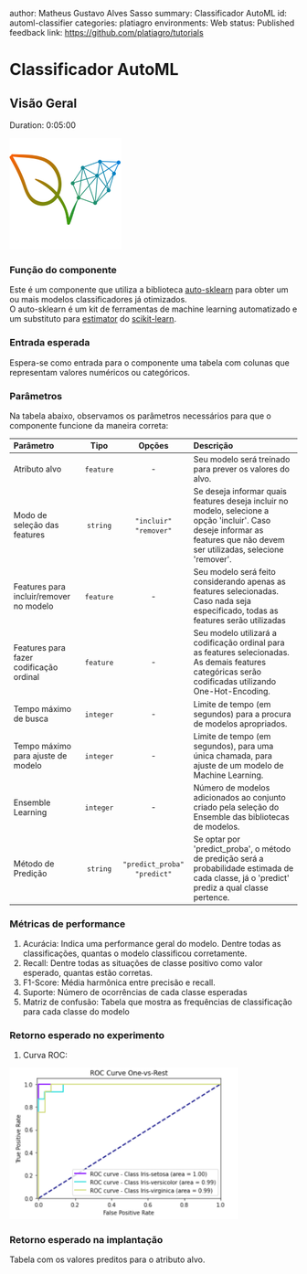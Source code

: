 author: Matheus Gustavo Alves Sasso
summary: Classificador AutoML
id: automl-classifier
categories: platiagro
environments: Web
status: Published
feedback link: https://github.com/platiagro/tutorials

# Classificador AutoML

## Visão Geral
Duration: 0:05:00

![Logotipo da PlatIAgro: possui o desenho de duas folhas verdes, uma delas é formada por linhas e pontos, como um gráfico estatístico](img/logo.png)

### Função do componente

Este é um componente que utiliza a biblioteca [auto-sklearn](https://github.com/automl/auto-sklearn) para obter um ou mais modelos classificadores já otimizados. <br>
O auto-sklearn é um kit de ferramentas de machine learning automatizado e um substituto para [estimator](https://scikit-learn.org/stable/glossary.html#term-estimators) do [scikit-learn](https://scikit-learn.org/stable/).

### Entrada esperada

Espera-se como entrada para o componente uma tabela com colunas que representam valores numéricos ou categóricos.

### Parâmetros

Na tabela abaixo, observamos os parâmetros necessários para que o componente funcione da maneira correta:

| Parâmetro     | Tipo     | Opções        | Descrição                                           |
|:-------------|:--------:|:-------------:|:-----------------------------------------------------|
| Atributo alvo     | `feature` | - | Seu modelo será treinado para prever os valores do alvo. |
| Modo de seleção das features   | `string` |`"incluir"` `"remover"`| Se deseja informar quais features deseja incluir no modelo, selecione a opção 'incluir'. Caso deseje informar as features que não devem ser utilizadas, selecione 'remover'.  |
|Features para incluir/remover no modelo|`feature`| - |Seu modelo será feito considerando apenas as features selecionadas. Caso nada seja especificado, todas as features serão utilizadas|
|Features para fazer codificação ordinal|`feature`| - |Seu modelo utilizará a codificação ordinal para as features selecionadas. As demais features categóricas serão codificadas utilizando One-Hot-Encoding.|
|Tempo máximo de busca|`integer`| - |Limite de tempo (em segundos) para a procura de modelos apropriados.|
|Tempo máximo para ajuste de modelo|`integer`| - |Limite de tempo (em segundos), para uma única chamada, para ajuste de um modelo de Machine Learning.|
|Ensemble Learning|`integer`| - |Número de modelos adicionados ao conjunto criado pela seleção do Ensemble das bibliotecas de modelos.|
|Método de Predição|`string`| `"predict_proba"` `"predict"` |Se optar por 'predict_proba', o método de predição será a probabilidade estimada de cada classe, já o 'predict' prediz a qual classe pertence.|


### Métricas de performance

1. Acurácia: Indica uma performance geral do modelo. Dentre todas as classificações, quantas o modelo classificou corretamente.
2. Recall: Dentre todas as situações de classe positivo como valor esperado, quantas estão corretas.
3. F1-Score: Média harmônica entre precisão e recall.
4. Suporte: Número de ocorrências de cada classe esperadas
5. Matriz de confusão: Tabela que mostra as frequências de classificação para cada classe do modelo

### Retorno esperado no experimento

1. Curva ROC:

<img src="img/automl-classifier/roc_curve.png" width="400">

### Retorno esperado na implantação

Tabela com os valores preditos para o atributo alvo.
